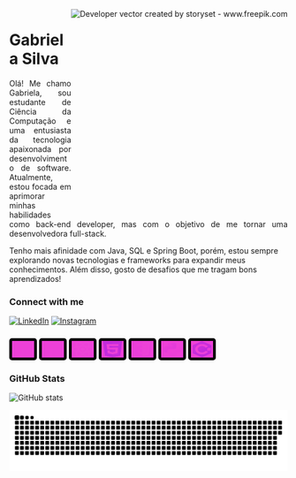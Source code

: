<img align="right" alt="Developer vector created by storyset - www.freepik.com" height="380" src="https://raw.githubusercontent.com/gabiiborba/gabiiborba/main/ilustracao-de-api-de-design-plano-desenhado-a-mao.png">

<h1>
    <span> Gabriela Silva</span>
</h1>

<p align="justify"> Olá! Me chamo Gabriela, sou estudante de Ciência da Computação e uma entusiasta da tecnologia apaixonada por desenvolvimento de software. Atualmente, estou focada em aprimorar minhas habilidades como back-end developer, mas com o objetivo de me tornar uma desenvolvedora full-stack.

Tenho mais afinidade com Java, SQL e Spring Boot, porém, estou sempre explorando novas tecnologias e frameworks para expandir meus conhecimentos. Além disso, gosto de desafios que me tragam bons aprendizados!
<br>
</p>

### Connect with me

[![LinkedIn](https://img.shields.io/badge/-LinkedIn-000?style=for-the-badge&logo=linkedin&logoColor=FF00F6&color:FFF)](https://www.linkedin.com/in/gabrielab-da-silva/)
[![Instagram](https://img.shields.io/badge/-Instagram-000?style=for-the-badge&logo=instagram&logoColor=FF00F6&color:FFF)](https://www.instagram.com/__gabiissilva/)

### 

<div style="display: inline-block">
  <span style="display: inline-block; background-color: black; padding: 5px; border-radius: 5px;">
    <img align="center" alt="Gabriela-Js" height="30" width="40" src="https://raw.githubusercontent.com/devicons/devicon/master/icons/javascript/javascript-plain.svg" style="filter: invert(41%) sepia(92%) saturate(5331%) hue-rotate(280deg) brightness(95%) contrast(95%);">
  </span>
  
  <span style="display: inline-block; background-color: black; padding: 5px; border-radius: 5px;">
    <img align="center" alt="Gabriela-Ts" height="30" width="40" src="https://raw.githubusercontent.com/devicons/devicon/master/icons/typescript/typescript-plain.svg" style="filter: invert(41%) sepia(92%) saturate(5331%) hue-rotate(280deg) brightness(95%) contrast(95%);">
  </span>
  
  <span style="display: inline-block; background-color: black; padding: 5px; border-radius: 5px;">
    <img align="center" alt="Gabriela-React" height="30" width="40" src="https://raw.githubusercontent.com/devicons/devicon/master/icons/react/react-original.svg" style="filter: invert(41%) sepia(92%) saturate(5331%) hue-rotate(280deg) brightness(95%) contrast(95%);">
  </span>
  
  <span style="display: inline-block; background-color: black; padding: 5px; border-radius: 5px;">
    <img align="center" alt="Gabriela-HTML" height="30" width="40" src="https://raw.githubusercontent.com/devicons/devicon/master/icons/html5/html5-original.svg" style="filter: invert(41%) sepia(92%) saturate(5331%) hue-rotate(280deg) brightness(95%) contrast(95%);">
  </span>
  
  <span style="display: inline-block; background-color: black; padding: 5px; border-radius: 5px;">
    <img align="center" alt="Gabriela-CSS" height="30" width="40" src="https://raw.githubusercontent.com/devicons/devicon/master/icons/css3/css3-original.svg" style="filter: invert(41%) sepia(92%) saturate(5331%) hue-rotate(280deg) brightness(95%) contrast(95%);">
  </span>
  
  <span style="display: inline-block; background-color: black; padding: 5px; border-radius: 5px;">
    <img align="center" alt="Gabriela-Python" height="30" width="40" src="https://raw.githubusercontent.com/devicons/devicon/master/icons/python/python-original.svg" style="filter: invert(41%) sepia(92%) saturate(5331%) hue-rotate(280deg) brightness(95%) contrast(95%);">
  </span>
  
  <span style="display: inline-block; background-color: black; padding: 5px; border-radius: 5px;">
    <img align="center" alt="Gabriela-Csharp" height="30" width="40" src="https://raw.githubusercontent.com/devicons/devicon/master/icons/csharp/csharp-original.svg" style="filter: invert(41%) sepia(92%) saturate(5331%) hue-rotate(280deg) brightness(95%) contrast(95%);">
  </span>
</div>


### GitHub Stats

![GitHub stats](https://github-readme-stats-git-masterrstaa-rickstaa.vercel.app/api?username=gabiissilvaa&hide_title=true&show_icons=true&include_all_commits=false&count_private=true&line_height=25&hide=issues&bg_color=000&title_color=FF00F6&text_color=FFF&border_radius=3&border_color=36123c&icon_color=FF00F6&theme=jolly)

<img src="https://raw.githubusercontent.com/gabiiborba/gabiiborba/output/snake.svg" alt="Snake animation" />
